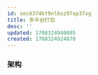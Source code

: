 ```yaml
---
id: sec6374kt9nl6oz97ap37vg
title: 多平台打包
desc: ''
updated: 1708324940085
created: 1708324924878
---
```


### 架构
